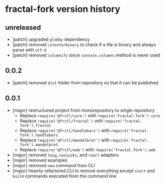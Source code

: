 fractal-fork version history
============================

unreleased
----------

* [patch] upgraded `globby` dependency
* [patch] removed `istextorbinary` to check if a file is binary and always parse with `utf-8`
* [patch] removed `columnify` since `console.columns` method is never used


0.0.2
-----

* [patch] removed `dist` folder from repository so that it can be published


0.0.1
-----

* [major] restructured project from monorepository to single repository
  * Replace `require('@frctl/core')` with `require('fractal-fork').core`
  * Replace `require('@frctl/fractal')` with `require('fractal-fork').fractal`
  * Replace `require('@frctl/handlebars')` with `require('fractal-fork').handlebars`
  * Replace `require('@frctl/mandelbrot')` with `require('fractal-fork').mandelbrot`
  * Replace `require('@frctl/web')` with `require('fractal-fork').web`
* [major] removed `twig`, `nunjucks`, and `react` adapters
* [major] removed examples
* [major] removed `new` command from CLI
* [major] heavily refactored CLI to remove everything except `start` and `build` commands executed from the command line
